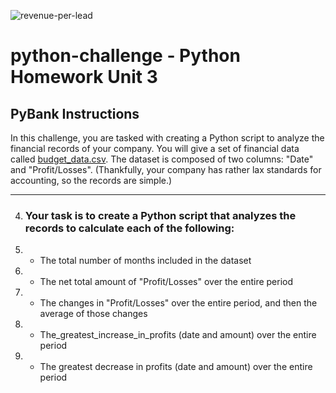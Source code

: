 ![revenue-per-lead](https://user-images.githubusercontent.com/100793119/185693900-4cd4c279-6720-4815-b493-8fc0d5c0ef94.png)




# python-challenge - Python Homework Unit 3

## PyBank Instructions

In this challenge, you are tasked with creating a Python script to analyze the financial records of your company. You will give a set of financial data called [budget_data.csv](PyBank/Resources/budget_data.csv). The dataset is composed of two columns: "Date" and "Profit/Losses". (Thankfully, your company has rather lax standards for accounting, so the records are simple.)

**** 

4.	### Your task is to create a Python script that analyzes the records to calculate each of the following:
5.	* The total number of months included in the dataset

6.	* The net total amount of "Profit/Losses" over the entire period

7.	* The changes in "Profit/Losses" over the entire period, and then the average of those changes
8.	* The_greatest_increase_in_profits (date and amount) over the entire period

9.	* The greatest decrease in profits (date and amount) over the entire period


